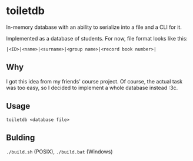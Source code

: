 # toiletdb

In-memory database with an ability to serialize into a file and a CLI for it.

Implemented as a database of students. For now, file format looks like this:
```
|<ID>|<name>|<surname>|<group name>|<record book number>|
```

## Why

I got this idea from my friends' course project.
Of course, the actual task was too easy, so I decided to implement a whole database instead :3c.

## Usage

```console
toiletdb <database file>
```

## Bulding

`./build.sh` (POSIX), `./build.bat` (Windows)
